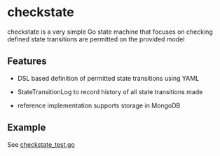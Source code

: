 # checkstate

checkstate is a very simple Go state machine that focuses on checking defined state transitions are permitted on the provided model

## Features

- DSL based definition of permitted state transitions using YAML

- StateTransitionLog to record history of all state transitions made

- reference implementation supports storage in MongoDB

## Example

See [checkstate_test.go](checkstate_test.go)


